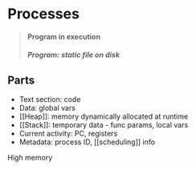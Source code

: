 # Processes

> #### Program in execution
> ##### Program: static file on disk

## Parts
- Text section: code
- Data: global vars
- [[Heap]]: memory dynamically allocated at runtime
- [[Stack]]: temporary data - func params, local vars
- Current activity: PC, registers
- Metadata: process ID, [[scheduling]] info


High memory

